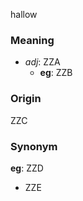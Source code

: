 hallow
### Meaning
+ _adj_: ZZA
    + __eg__: ZZB

### Origin

ZZC

### Synonym

__eg__: ZZD

+ ZZE



